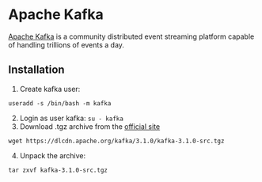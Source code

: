 # Apache Kafka

[Apache Kafka](https://kafka.apache.org/) is a community distributed event streaming platform capable of handling trillions of events a day.

## Installation

1. Create kafka user:
  ```
  useradd -s /bin/bash -m kafka
  ```
2. Login as user kafka: `su - kafka`
3. Download .tgz archive from the [official site](https://kafka.apache.org/downloads)
  ```
  wget https://dlcdn.apache.org/kafka/3.1.0/kafka-3.1.0-src.tgz
  ```
4. Unpack the archive:
  ```
  tar zxvf kafka-3.1.0-src.tgz
  ```

